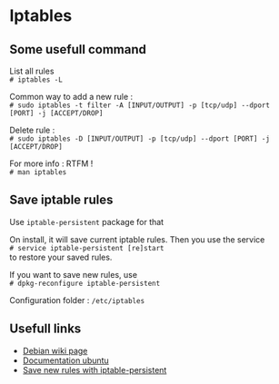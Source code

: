 # Iptables

## Some usefull command
List all rules  
`# iptables -L`

Common way to add a new rule :  
`# sudo iptables -t filter -A [INPUT/OUTPUT] -p [tcp/udp] --dport [PORT] -j [ACCEPT/DROP]`

Delete rule :  
`# sudo iptables -D [INPUT/OUTPUT] -p [tcp/udp] --dport [PORT] -j [ACCEPT/DROP]`

For more info : RTFM !  
`# man iptables`

## Save iptable rules
Use `iptable-persistent` package for that

On install, it will save current iptable rules. Then you use the service  
`# service iptable-persistent [re]start`  
to restore your saved rules.

If you want to save new rules, use  
`# dpkg-reconfigure iptable-persistent` 

Configuration folder : `/etc/iptables`

## Usefull links
* [Debian wiki page](http://wiki.kartbuilding.net/index.php/Iptables_Firewall)
* [Documentation ubuntu](https://doc.ubuntu-fr.org/iptables)
* [Save new rules with iptable-persistent](https://unix.stackexchange.com/questions/125833/why-isnt-the-iptables-persistent-service-saving-my-changes)
